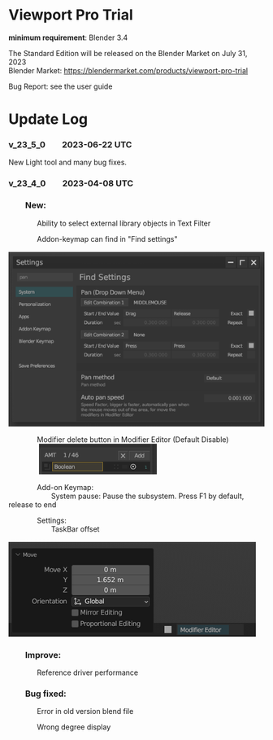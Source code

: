 # Viewport Pro Trial
**minimum requirement**: Blender 3.4

The Standard Edition will be released on the Blender Market on July 31, 2023  
Blender Market: https://blendermarket.com/products/viewport-pro-trial

Bug Report: see the user guide

# Update Log
### v_23_5_0  2023-06-22 UTC
New Light tool and many bug fixes.


### v_23_4_0  2023-04-08 UTC
###   New:  
    Ability to select external library objects in Text Filter

    Addon-keymap can find in "Find settings"  
    
![](https://github.com/Iiispace/Viewport_Pro/blob/main/Viewport_Pro_23_4_0_Trial/img/setting_find.png?raw=true)

    Modifier delete button in Modifier Editor (Default Disable)  
    
![](https://github.com/Iiispace/Viewport_Pro/blob/main/Viewport_Pro_23_4_0_Trial/img/md_x.png?raw=true)

    Add-on Keymap:  
      System pause: Pause the subsystem. Press F1 by default, release to end  

    Settings:  
      TaskBar offset  
      
![](https://github.com/Iiispace/Viewport_Pro/blob/main/Viewport_Pro_23_4_0_Trial/img/tb_offset.png?raw=true)


###   Improve:  
    Reference driver performance

###   Bug fixed:  
    Error in old version blend file  
    
    Wrong degree display  
